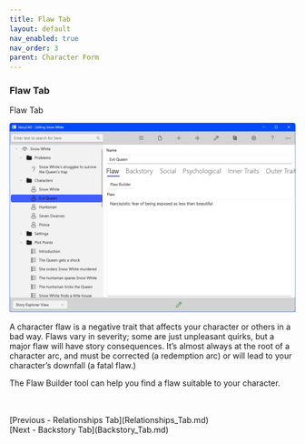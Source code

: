 ```yaml
---
title: Flaw Tab
layout: default
nav_enabled: true
nav_order: 3
parent: Character Form
---
```

### Flaw Tab ###
Flaw Tab

![](Character-Flaw-Tab.png)

A character flaw is a negative trait that affects your character or others in a bad way. Flaws vary in severity; some are just unpleasant quirks, but a major flaw will have story consequences. It’s almost always at the root of a character arc, and must be corrected (a redemption arc) or will lead to your character’s downfall  (a fatal flaw.)

The Flaw Builder tool can help you find a flaw suitable to your character.


 <br/>
 <br/>
[Previous - Relationships Tab](Relationships_Tab.md) <br/>
[Next - Backstory Tab](Backstory_Tab.md) <br/>
